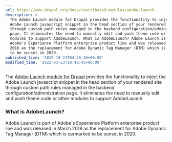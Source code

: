 ```yaml
---
url: https://www.drupal.org/docs/contributed-modules/adobe-launch
description: >-
  The Adobe Launch module for Drupal provides the functionality to inject the
  Adobe Launch javascript snippet in the head section of your rendered site
  through custom path rules managed in the backend configuration/administration
  page. It eliminates the need to manually edit and push theme code or other
  modules to support AdobeLaunch. What is AdobeLaunch? Adobe Launch is part of
  Adobe's Experience Platform enterprise product line and was released in March
  2018 as the replacement for Adobe Dynamic Tag Manager (DTM) which is earmarked
  to be sunset in 2020.
published_time: '2019-10-24T04:26:16+00:00'
modified_time: '2022-03-23T19:48:45+00:00'
---
```

The [Adobe Launch module for Drupal](https://www.drupal.org/project/adobe%5Flaunch) provides the functionality to inject the Adobe Launch javascript snippet in the head section of your rendered site through custom path rules managed in the backend configuration/administration page. It eliminates the need to manually edit and push theme code or other modules to support AdobeLaunch. 

### What is AdobeLaunch?

Adobe Launch is part of Adobe's Experience Platform enterprise product line and was released in March 2018 as the replacement for Adobe Dynamic Tag Manager (DTM) which is earmarked to be sunset in 2020.